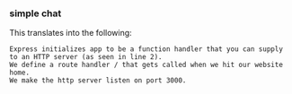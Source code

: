 ### simple chat




This translates into the following:

    Express initializes app to be a function handler that you can supply to an HTTP server (as seen in line 2).
    We define a route handler / that gets called when we hit our website home.
    We make the http server listen on port 3000.
